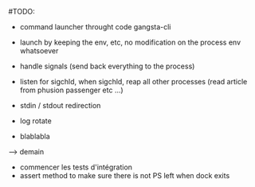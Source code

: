 #TODO:

- command launcher throught code gangsta-cli
- launch by keeping the env, etc, no modification on the process env whatsoever
- handle signals (send back everything to the process)
- listen for sigchld, when sigchld, reap all other processes (read article from phusion passenger etc ...)

- stdin / stdout redirection
- log rotate
- blablabla

--> demain
- commencer les tests d'intégration
- assert method to make sure there is not PS left when dock exits
